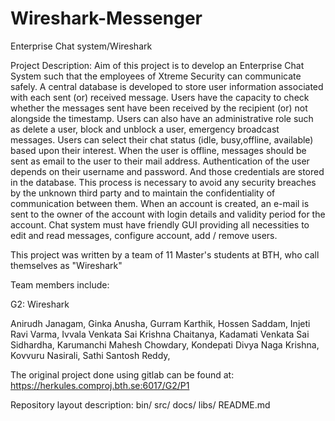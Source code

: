 # Wireshark-Messenger

Enterprise Chat system/Wireshark

Project Description: Aim of this project is to develop an Enterprise Chat System such that the employees of Xtreme Security can communicate safely. A central database is developed to store user information associated with each sent (or) received message. Users have the capacity to check whether the messages sent have been received by the recipient (or) not alongside the timestamp. Users can also have an administrative role such as delete a user, block and unblock a user, emergency broadcast messages. Users can select their chat status (idle, busy,offline, available) based upon their interest. When the user is offline, messages should be sent as email to the user to their mail address. Authentication of the user depends on their username and password. And those credentials are stored in the database. This process is necessary to avoid any security breaches by the unknown third party and to maintain the confidentiality of communication between them. When an account is created, an e-mail is sent to the owner of the account with login details and validity period for the account. Chat system must have friendly GUI providing all necessities to edit and read messages, configure account, add / remove users.

This project was written by a team of 11 Master's students at BTH, who call themselves as "Wireshark"

Team members include:

G2: Wireshark

Anirudh Janagam, Ginka Anusha, Gurram Karthik, Hossen Saddam, Injeti Ravi Varma, Ivvala Venkata Sai Krishna Chaitanya, Kadamati Venkata Sai Sidhardha, Karumanchi Mahesh Chowdary, Kondepati Divya Naga Krishna, Kovvuru Nasirali, Sathi Santosh Reddy,

The original project done using gitlab can be found at: https://herkules.comproj.bth.se:6017/G2/P1

Repository layout description: bin/ src/ docs/ libs/ README.md

